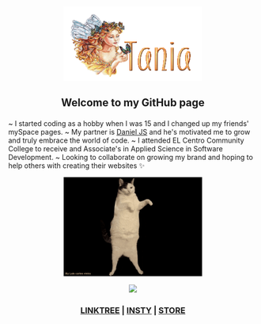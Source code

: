 <p align="center">
  <img width="280" height="150" src="name-graphics-tania-882855.gif">
</p>

<!---------------------------------------------------------->

## <p align="center"> Welcome to my GitHub page ##
~ I started coding as a hobby when I was 15 and I changed up my friends' mySpace pages.
~ My partner is [Daniel JS](danieljs.io) and he's motivated me to grow and truly embrace the world of code.
~ I attended EL Centro Community College to receive and Associate's in Applied Science in Software Development.
~ Looking to collaborate on growing my brand and hoping to help others with creating their websites ✨ </p>

<p align="center"> <img src="./cat-wink.gif" width="280" height="200"> </p>

<p align="center"> 
  <a href="mailto:ttorresbiz@gmail.com?"> <img src="https://img.shields.io/badge/gmail-%23DD0031.svg?&style=for-the-badge&logo=gmail&logoColor=white"/></a> 
</p>


### <p align="center"> [LINKTREE](https://linktr.ee/helloitstania) | [INSTY](https://instagram.com/myfriendtania) | [STORE](https://feelyclub.com) </p> ### 



<!----------------------------------------- COMMENTED OUT ITEMS ------------------------------------->

<!---
myfriendtania/myfriendtania is a ✨ special ✨ repository because its my `README.md` (this file) appears on your GitHub profile.
You can click the Preview link to take a look at your changes.
--->
